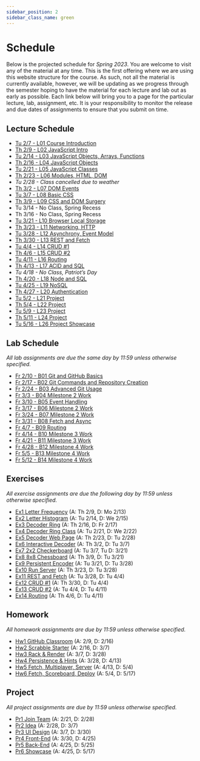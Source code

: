 ```yaml
---
sidebar_position: 2
sidebar_class_name: green
---
```


# Schedule

Below is the projected schedule for _Spring 2023_. You are welcome to visit any of the material at any time. This is the first offering where we are using this website structure for the course. As such, not all the material is currently available, however, we will be updating as we progress through the semester hoping to have the material for each lecture and lab out as early as possible. Each link below will bring you to a page for the particular lecture, lab, assignment, etc. It is your responsibility to monitor the release and due dates of assignments to ensure that you submit on time.

## Lecture Schedule

- [Tu 2/7 - L01 Course Introduction](../../lectures/course-intro/)
- [Th 2/9 - L02 JavaScript Intro](../../lectures/js-intro)
- [Tu 2/14 - L03 JavaScript Objects, Arrays, Functions](../../lectures/obj-arrays-funcs)
- [Th 2/16 - L04 JavaScript Objects](../../lectures/objects)
- [Tu 2/21 - L05 JavaScript Classes](../../lectures/classes)
- [Th 2/23 - L06 Modules, HTML, DOM](../../lectures/modules-html-dom)
- _Tu 2/28 - Class cancelled due to weather_
- [Th 3/2 - L07 DOM Events](../../lectures/dom-events)
- [Tu 3/7 - L08 Basic CSS](../../lectures/basic-css)
- [Th 3/9 - L09 CSS and DOM Surgery](../../lectures/css-dom-surgery)
- Tu 3/14 - No Class, Spring Recess
- Th 3/16 - No Class, Spring Recess
- [Tu 3/21 - L10 Browser Local Storage](../../lectures/local-storage)
- [Th 3/23 - L11 Networking, HTTP](../../lectures/network-http)
- [Tu 3/28 - L12 Asynchrony, Event Model](../../lectures/async-event-model)
- [Th 3/30 - L13 REST and Fetch](../../lectures/rest-fetch)
- [Tu 4/4 - L14 CRUD #1](../../lectures/crud-1)
- [Th 4/6 - L15 CRUD #2](../../lectures/crud-2)
- [Tu 4/11 - L16 Routing](../../lectures/routing)
- [Th 4/13 - L17 ACID and SQL](../../lectures/acid-sql)
- _Tu 4/18 - No Class, Patriot’s Day_
- [Th 4/20 - L18 Node and SQL](../../lectures/node-sql)
- [Tu 4/25 - L19 NoSQL](../../lectures/no-sql)
- [Th 4/27 - L20 Authentication](../../lectures/auth)
- [Tu 5/2 - L21 Project](../../lectures/project-1)
- [Th 5/4 - L22 Project](../../lectures/project-2)
- [Tu 5/9 - L23 Project](../../lectures/project-3)
- [Th 5/11 - L24 Project](../../lectures/project-4)
- [Tu 5/16 - L26 Project Showcase](../../lectures/showcase)

## Lab Schedule

_All lab assignments are due the same day by 11:59 unless otherwise specified._

- [Fr 2/10 - B01 Git and GitHub Basics](../../labs/git-basics)
- [Fr 2/17 - B02 Git Commands and Repository Creation](../../labs/git-commands)
- [Fr 2/24 - B03 Advanced Git Usage](../../labs/git-advanced)
- [Fr 3/3 - B04 Milestone 2 Work](../../labs/ms-2-work)
- [Fr 3/10 - B05 Event Handling](../../labs/event-handling)
- [Fr 3/17 - B06 Milestone 2 Work](../../labs/event-listeners)
- [Fr 3/24 - B07 Milestone 2 Work](../../labs/ms-2-work-1)
- [Fr 3/31 - B08 Fetch and Async](../../labs/fetch-async)
- [Fr 4/7 - B09 Routing](../../labs/routing)
- [Fr 4/14 - B10 Milestone 3 Work](../../labs/ms-3-work-1)
- [Fr 4/21 - B11 Milestone 3 Work](../../labs/ms-3-work-2)
- [Fr 4/28 - B12 Milestone 4 Work](../../labs/ms-4-work-1)
- [Fr 5/5 - B13 Milestone 4 Work](../../labs/ms-4-work-2)
- [Fr 5/12 - B14 Milestone 4 Work](../../labs/ms-4-work-3)

## Exercises

_All exercise assignments are due the following day by 11:59 unless otherwise specified._

- [Ex1 Letter Frequency](../../exercises/letter-frequency) (A: Th 2/9, D: Mo 2/13)
- [Ex2 Letter Histogram](../../exercises/letter-histogram) (A: Tu 2/14, D: We 2/15)
- [Ex3 Decoder Ring](../../exercises/decoder-ring) (A: Th 2/16, D: Fr 2/17)
- [Ex4 Decoder Ring Class](../../exercises/decoder-ring-class) (A: Tu 2/21, D: We 2/22)
- [Ex5 Decoder Web Page](../../exercises/decoder-web-page) (A: Th 2/23, D: Tu 2/28)
- [Ex6 Interactive Decoder](../../exercises/interactive-decoder) (A: Th 3/2, D: Tu 3/7)
- [Ex7 2x2 Checkerboard](../../exercises/checkerboard) (A: Tu 3/7, Tu D: 3/21)
- [Ex8 8x8 Chessboard](../../exercises/chessboard) (A: Th 3/9, D: Tu 3/21)
- [Ex9 Persistent Encoder](../../exercises/persistent-encoder) (A: Tu 3/21, D: Tu 3/28)
- [Ex10 Run Server](../../exercises/run-server) (A: Th 3/23, D: Tu 3/28)
- [Ex11 REST and Fetch](../../exercises/rest-and-fetch) (A: Tu 3/28, D: Tu 4/4)
- [Ex12 CRUD #1](../../exercises/crud-1) (A: Th 3/30, D: Tu 4/4)
- [Ex13 CRUD #2](../../exercises/crud-2) (A: Tu 4/4, D: Tu 4/11)
- [Ex14 Routing](../../exercises/routing) (A: Th 4/6, D: Tu 4/11)

## Homework

_All homework assignments are due by 11:59 unless otherwise specified._

- [Hw1 GitHub Classroom](../../homework/github-classroom) (A: 2/9, D: 2/16)
- [Hw2 Scrabble Starter](../../homework/scrabble-starter) (A: 2/16, D: 3/7)
- [Hw3 Rack & Render](../../homework/rack-and-render) (A: 3/7, D: 3/28)
- [Hw4 Persistence & Hints](../../homework/persistence-and-hints) (A: 3/28, D: 4/13)
- [Hw5 Fetch, Multiplayer, Server](../../homework/fetch-multi-server) (A: 4/13, D: 5/4)
- [Hw6 Fetch, Scoreboard, Deploy](../../homework/fetch-scoreboard-deploy) (A: 5/4, D: 5/17)

## Project

_All project assignments are due by 11:59 unless otherwise specified._

- [Pr1 Join Team](../../project/join-team) (A: 2/21, D: 2/28)
- [Pr2 Idea](../../project/idea) (A: 2/28, D: 3/7)
- [Pr3 UI Design](../../project/ui-design) (A: 3/7, D: 3/30)
- [Pr4 Front-End](../../project/front-end) (A: 3/30, D: 4/25)
- [Pr5 Back-End](../../project/back-end) (A: 4/25, D: 5/25)
- [Pr6 Showcase](../../project/showcase) (A: 4/25, D: 5/17)
